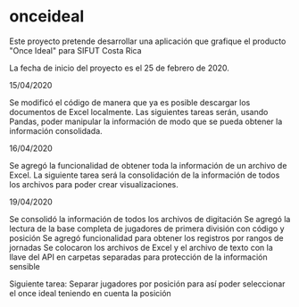 # onceideal
Este proyecto pretende desarrollar una aplicación que grafique el producto "Once Ideal" para SIFUT Costa Rica

La fecha de inicio del proyecto es el 25 de febrero de 2020.

15/04/2020

Se modificó el código de manera que ya es posible descargar los documentos de Excel localmente.
Las siguientes tareas serán, usando Pandas, poder manipular la información de modo que se pueda obtener la información consolidada.

16/04/2020

Se agregó la funcionalidad de obtener toda la información de un archivo de Excel.
La siguiente tarea será la consolidación de la información de todos los archivos para poder crear visualizaciones.

19/04/2020

Se consolidó la información de todos los archivos de digitación
Se agregó la lectura de la base completa de jugadores de primera división con código y posición
Se agregó funcionalidad para obtener los registros por rangos de jornadas
Se colocaron los archivos de Excel y el archivo de texto con la llave del API en carpetas separadas para protección de la información sensible

Siguiente tarea: Separar jugadores por posición para así poder seleccionar el once ideal teniendo en cuenta la posición

